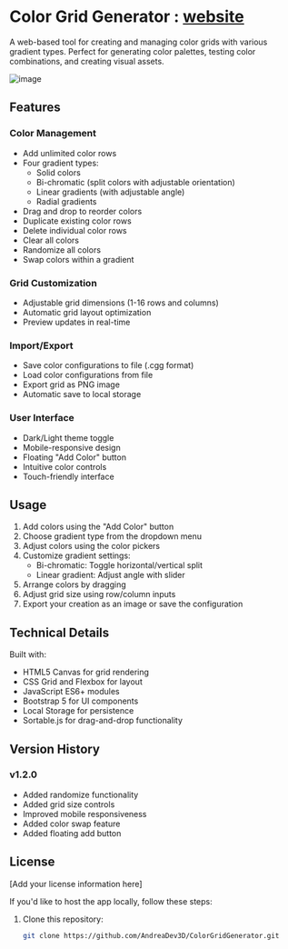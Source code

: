 # Color Grid Generator : [website](https://andreadev3d.github.io/ColorGridGenerator/)

A web-based tool for creating and managing color grids with various gradient types. Perfect for generating color palettes, testing color combinations, and creating visual assets.

![image](https://github.com/user-attachments/assets/62d017da-50e5-454b-8164-63725d3bbb00)


## Features

### Color Management
- Add unlimited color rows
- Four gradient types:
  - Solid colors
  - Bi-chromatic (split colors with adjustable orientation)
  - Linear gradients (with adjustable angle)
  - Radial gradients
- Drag and drop to reorder colors
- Duplicate existing color rows
- Delete individual color rows
- Clear all colors
- Randomize all colors
- Swap colors within a gradient

### Grid Customization
- Adjustable grid dimensions (1-16 rows and columns)
- Automatic grid layout optimization
- Preview updates in real-time

### Import/Export
- Save color configurations to file (.cgg format)
- Load color configurations from file
- Export grid as PNG image
- Automatic save to local storage

### User Interface
- Dark/Light theme toggle
- Mobile-responsive design
- Floating "Add Color" button
- Intuitive color controls
- Touch-friendly interface

## Usage

1. Add colors using the "Add Color" button
2. Choose gradient type from the dropdown menu
3. Adjust colors using the color pickers
4. Customize gradient settings:
   - Bi-chromatic: Toggle horizontal/vertical split
   - Linear gradient: Adjust angle with slider
5. Arrange colors by dragging
6. Adjust grid size using row/column inputs
7. Export your creation as an image or save the configuration

## Technical Details

Built with:
- HTML5 Canvas for grid rendering
- CSS Grid and Flexbox for layout
- JavaScript ES6+ modules
- Bootstrap 5 for UI components
- Local Storage for persistence
- Sortable.js for drag-and-drop functionality

## Version History

### v1.2.0
- Added randomize functionality
- Added grid size controls
- Improved mobile responsiveness
- Added color swap feature
- Added floating add button

## License

[Add your license information here]



If you'd like to host the app locally, follow these steps:

1. Clone this repository:
   ```bash
   git clone https://github.com/AndreaDev3D/ColorGridGenerator.git
